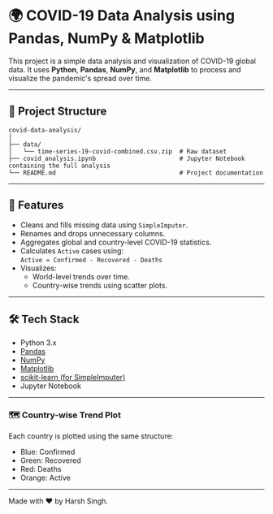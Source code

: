 # 🌍 COVID-19 Data Analysis using Pandas, NumPy & Matplotlib

This project is a simple data analysis and visualization of COVID-19 global data. It uses **Python**, **Pandas**, **NumPy**, and **Matplotlib** to process and visualize the pandemic's spread over time.

---

## 📁 Project Structure

```
covid-data-analysis/
│
├── data/
│   └── time-series-19-covid-combined.csv.zip  # Raw dataset
├── covid_analysis.ipynb                       # Jupyter Notebook containing the full analysis
└── README.md                                  # Project documentation
```

---

## 📌 Features

- Cleans and fills missing data using `SimpleImputer`.
- Renames and drops unnecessary columns.
- Aggregates global and country-level COVID-19 statistics.
- Calculates `Active` cases using:  
  `Active = Confirmed - Recovered - Deaths`
- Visualizes:
  - World-level trends over time.
  - Country-wise trends using scatter plots.

---

## 🛠️ Tech Stack

- Python 3.x
- [Pandas](https://pandas.pydata.org/)
- [NumPy](https://numpy.org/)
- [Matplotlib](https://matplotlib.org/)
- [scikit-learn (for SimpleImputer)](https://scikit-learn.org/)
- Jupyter Notebook

---

### 🗺️ Country-wise Trend Plot

Each country is plotted using the same structure:
- Blue: Confirmed
- Green: Recovered
- Red: Deaths
- Orange: Active

---
Made with ❤️ by Harsh Singh.


